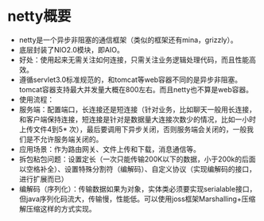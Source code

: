 # netty概要
* netty是一个异步非阻塞的通信框架（类似的框架还有mina，grizzly）。<br>
* 底层封装了NIO2.0模块，即AIO。<br>
* 好处：使用起来无需关注如何连接，只需关注业务逻辑处理代码，而且性能高效。<br>
* 遵循servlet3.0标准规范的，和tomcat等web容器不同的是异步非阻塞。tomcat容器支持最大并发量大概在800左右。而且netty也不算是web容器。<br>
* 使用流程：<br>
* 服务端：配置端口，长连接还是短连接（针对业务，比如聊天一般用长连接，和客户端保持连接，短连接是针对是数据量大连接次数少的情况，比如一小时上传文件4到5* 次），最后要调用下异步关闭，否则服务端会关闭的，一般我们是不允许服务端关闭的。<br>
* 应用场景：作为路由网关、文件上传和下载，消息通信等。<br>
* 拆包粘包问题：设置定长（一次只能传输200K以下的数据，小于200k的后面以空格补全）、设置特殊分割符（编解码）、自定义协议（实现编解码的接口，进行扩展而已）<br>
* 编解码（序列化）：传输数据如果为对象，实体类必须要实现serialable接口，但java序列化码流大，传输慢，性能低。可以使用joss框架Marshalling+压缩解压缩这样的方式实现。
